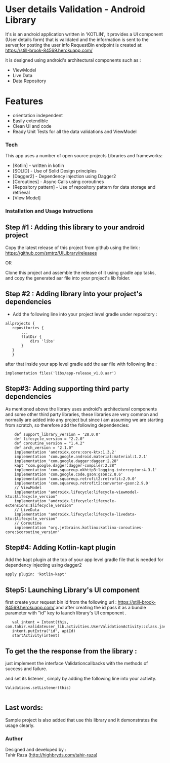 # User details Validation - Android Library
It's is an android application written in 'KOTLIN', it  provides a UI component (User details form) that is validated and the information is sent to the server,for posting the user info  RequestBin endpoint is created at:  
https://still-brook-84569.herokuapp.com/

it is designed using android's architectural components such as :

  - ViewModel
  - Live Data
  - Data Repository


# Features

  - orientation independent
  - Easily extendible
  - Clean UI and code
  - Ready Unit Tests for all the data validations and ViewModel


### Tech

This app uses a number of open source projects Libraries and frameworks:

* [Kotlin] - written in kotlin
* [SOLID] - Use of Solid Design principles
* [Dagger2] - Dependency injection using Dagger2
* [Coroutines] - Async Calls using coroutines
* [Repository pattern] - Use of repository pattern for data storage and retrieval
* [View Model]


### Installation and Usage Instructions

Step #1 : Adding this library to your android project
-----------------------------------------------------
Copy the latest release of this project from github using the link :
https://github.com/smtrz/UILibrary/releases

OR

Clone this project and assemble the release of it using gradle app tasks, and copy the generated aar file into your project's lib folder.

Step #2 : Adding library into your project's dependencies
---------------------------------------------------------

- Add the following line into your project level gradle under repository :
 ```
 allprojects {
	repositories {
		...
		flatDir {
            dirs 'libs'
        }
	}
	}
 
 ```
 after that inside your app level gradle add the aar file with following line :
 ```
implementation files('libs/app-release_v1.0.aar')
```
Step#3: Adding supporting third party dependencies
--------------------------------------------------
As mentioned above the library uses android's architectural components and some other third party libraries, these libraries are very common and normally are added into any project but since i am assuming we are starting from scratch,
so therefore add the following dependencies:

```
    def support_library_version = '28.0.0'
    def lifecycle_version = "2.2.0"
    def coroutine_version = "1.4.2"
    def arch_version = "2.1.0"
    implementation 'androidx.core:core-ktx:1.3.2'
    implementation 'com.google.android.material:material:1.2.1'
    implementation "com.google.dagger:dagger:2.28"
    kapt "com.google.dagger:dagger-compiler:2.28"
    implementation 'com.squareup.okhttp3:logging-interceptor:4.3.1'
    implementation 'com.google.code.gson:gson:2.8.6'
    implementation 'com.squareup.retrofit2:retrofit:2.9.0'
    implementation 'com.squareup.retrofit2:converter-gson:2.9.0'
    // ViewModel
    implementation "androidx.lifecycle:lifecycle-viewmodel-ktx:$lifecycle_version"
    implementation "androidx.lifecycle:lifecycle-extensions:$lifecycle_version"
    // LiveData
    implementation "androidx.lifecycle:lifecycle-livedata-ktx:$lifecycle_version"
    // Coroutine
    implementation "org.jetbrains.kotlinx:kotlinx-coroutines-core:$coroutine_version"
```

Step#4: Adding Kotlin-kapt plugin
---------------------------------
Add the kapt plugin at the top of your app level gradle file that is needed for dependency injecting using dagger2
```
apply plugin: 'kotlin-kapt'
```
Step5: Launching Library's UI component
---------------------------------------
first create your request bin id from the following url :
https://still-brook-84569.herokuapp.com/
and after creating the id pass it as a bundle parameter with "id" key to launch library's UI component .
```
   val intent = Intent(this, com.tahir.validateuser_lib.activities.UserValidationActivity::class.java)
   intent.putExtra("id", apiId)
   startActivity(intent)
   ```
To get the the response from the library :
------------------------------------------
just implement the interface  Validationcallbacks with the methods of success and failure.

and set its listener , simply by adding the following line into your activity.
```
Validations.setListener(this)
   
```
Last words:
-----------
Sample project is also added that use this library and it demonstrates the usage clearly.


###  Author
Designed and developed by :<br/>
Tahir Raza (http://highbryds.com/tahir-raza)

